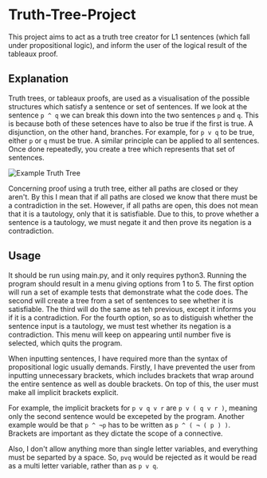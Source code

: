 # Truth-Tree-Project
This project aims to act as a truth tree creator for L1 sentences (which fall under propositional logic), and inform the user of the logical result of the tableaux proof.

## Explanation
Truth trees, or tableaux proofs, are used as a visualisation of the possible structures which satisfy a sentence or set of sentences. If we look at the sentence `p ^ q` we can break this down into the two sentences `p` and `q`. This is because both of these setences have to also be true if the first is true. A disjunction, on the other hand, branches. For example, for `p v q` to be true, either `p` or `q` must be true. A similar principle can be applied to all sentences. Once done repeatedly, you create a tree which represents that set of sentences.

![Example Truth Tree](https://www.logicmatters.net/wp-content/uploads/2010/04/tableau01.gif)

Concerning proof using a truth tree, either all paths are closed or they aren't. By this I mean that if all paths are closed we know that there must be a contradiction in the set. However, if all paths are open, this does not mean that it is a tautology, only that it is satisfiable. Due to this, to prove whether a sentence is a tautology, we must negate it and then prove its negation is a contradiction.


## Usage
It should be run using main.py, and it only requires python3. Running the program should result in a menu giving options from 1 to 5.
The first option will run a set of example tests that demonstrate what the code does.
The second will create a tree from a set of sentences to see whether it is satisfiable.
The third will do the same as teh previous, except it informs you if it is a contradiction.
For the fourth option, so as to distiguish whether the sentence input is a tautology, we must test whether its negation is a contradiction.
This menu will keep on appearing until number five is selected, which quits the program.

When inputting sentences, I have required more than the syntax of propositional logic usually demands. Firstly, I have prevented the user from inputting unnecessary brackets, which includes brackets that wrap around the entire sentence as well as double brackets. On top of this, the user must make all implicit brackets explicit. 

For example, the implicit brackets for `p v q v r` are `p v ( q v r )`, meaning only the second sentence would be excepeted by the program. Another example would be that `p ^ ¬p` has to be written as `p ^ ( ¬ ( p ) )`. Brackets are important as they dictate the scope of a connective.

Also, I don't allow anything more than single letter variables, and everything must be separted by a space. So, `pvq` would be rejected as it would be read as a multi letter variable, rather than as `p v q`.



